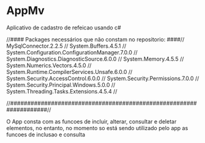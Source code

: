 # AppMv
Aplicativo de cadastro de refeicao usando c#

//#### Packages necessários que não constam no repositorio: ####// 
MySqlConnector.2.2.5 // 
System.Buffers.4.5.1 // 
System.Configuration.ConfigurationManager.7.0.0 //
System.Diagnostics.DiagnosticSource.6.0.0 //
System.Memory.4.5.5 //
System.Numerics.Vectors.4.5.0 // 
System.Runtime.CompilerServices.Unsafe.6.0.0 // 
System.Security.AccessControl.6.0.0 // 
System.Security.Permissions.7.0.0 // 
System.Security.Principal.Windows.5.0.0 // 
System.Threading.Tasks.Extensions.4.5.4 // 

//###################################################################//

O App consta com as funcoes de incluir, alterar, consultar e deletar elementos, no entanto, no momento so está sendo utilizado pelo app as
funcoes de inclusao e consulta
